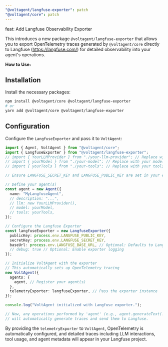 ```yaml
---
"@voltagent/langfuse-exporter": patch
"@voltagent/core": patch
---
```


feat: Add Langfuse Observability Exporter

This introduces a new package `@voltagent/langfuse-exporter` that allows you to export OpenTelemetry traces generated by `@voltagent/core` directly to Langfuse (https://langfuse.com/) for detailed observability into your agent's operations.

**How to Use:**

## Installation

Install the necessary packages:

```bash
npm install @voltagent/core @voltagent/langfuse-exporter
# or
yarn add @voltagent/core @voltagent/langfuse-exporter
```

## Configuration

Configure the `LangfuseExporter` and pass it to `VoltAgent`:

```typescript
import { Agent, VoltAgent } from "@voltagent/core";
import { LangfuseExporter } from "@voltagent/langfuse-exporter";
// import { YourLLMProvider } from "./your-llm-provider"; // Replace with your provider
// import { yourModel } from "./your-model"; // Replace with your model
// import { yourTools } from "./your-tools"; // Replace with your tools

// Ensure LANGFUSE_SECRET_KEY and LANGFUSE_PUBLIC_KEY are set in your environment

// Define your agent(s)
const agent = new Agent({
  name: "MyLangfuseAgent",
  // description: "...",
  // llm: new YourLLMProvider(),
  // model: yourModel,
  // tools: yourTools,
});

// Configure the Langfuse Exporter
const langfuseExporter = new LangfuseExporter({
  publicKey: process.env.LANGFUSE_PUBLIC_KEY,
  secretKey: process.env.LANGFUSE_SECRET_KEY,
  baseUrl: process.env.LANGFUSE_BASE_URL, // Optional: Defaults to Langfuse Cloud
  // debug: true // Optional: Enable exporter logging
});

// Initialize VoltAgent with the exporter
// This automatically sets up OpenTelemetry tracing
new VoltAgent({
  agents: {
    agent, // Register your agent(s)
  },
  telemetryExporter: langfuseExporter, // Pass the exporter instance
});

console.log("VoltAgent initialized with Langfuse exporter.");

// Now, any operations performed by 'agent' (e.g., agent.generateText(...))
// will automatically generate traces and send them to Langfuse.
```

By providing the `telemetryExporter` to `VoltAgent`, OpenTelemetry is automatically configured, and detailed traces including LLM interactions, tool usage, and agent metadata will appear in your Langfuse project.
